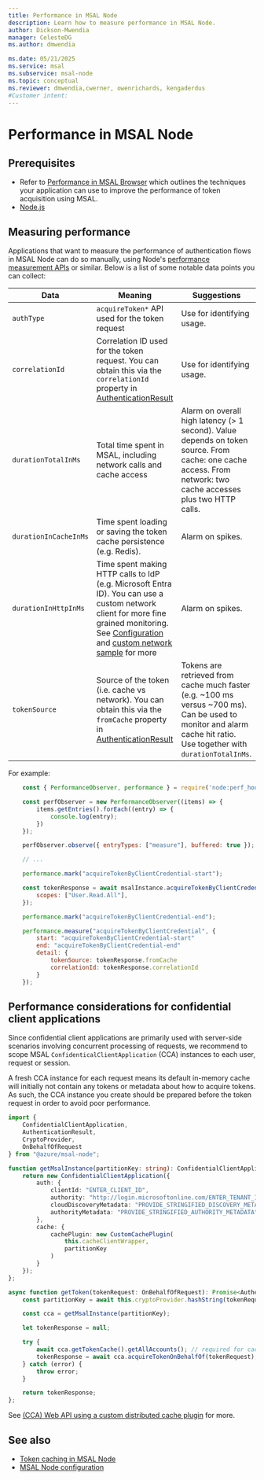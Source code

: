 ```yaml
---
title: Performance in MSAL Node
description: Learn how to measure performance in MSAL Node.
author: Dickson-Mwendia
manager: CelesteDG
ms.author: dmwendia

ms.date: 05/21/2025
ms.service: msal
ms.subservice: msal-node
ms.topic: conceptual
ms.reviewer: dmwendia,cwerner, owenrichards, kengaderdus
#Customer intent: 
---
```


# Performance in MSAL Node

## Prerequisites

- Refer to [Performance in MSAL Browser](../browser/performance.md) which outlines the techniques your application can use to improve the performance of token acquisition using MSAL. 
- [Node.js](https://nodejs.org)

## Measuring performance

Applications that want to measure the performance of authentication flows in MSAL Node can do so manually, using Node's [performance measurement APIs](https://nodejs.org/api/perf_hooks.html) or similar. Below is a list of some notable data points you can collect:

| Data | Meaning | Suggestions |
|--------|---------|--------------------------|
| `authType` | `acquireToken*` API used for the token request | Use for identifying usage. |
| `correlationId` |  Correlation ID used for the token request. You can obtain this via the `correlationId` property in [AuthenticationResult](https://azuread.github.io/microsoft-authentication-library-for-js/ref/types/_azure_msal_node.AuthenticationResult.html) |  Use for identifying usage. |
| `durationTotalInMs` | Total time spent in MSAL, including network calls and cache access | Alarm on overall high latency (> 1 second). Value depends on token source. From cache: one cache access. From network: two cache accesses plus two HTTP calls. |
| `durationInCacheInMs` | Time spent loading or saving the token cache persistence (e.g. Redis). | Alarm on spikes. |
| `durationInHttpInMs` | Time spent making HTTP calls to IdP (e.g. Microsoft Entra ID). You can use a custom network client for more fine grained monitoring. See [Configuration](./configuration.md#system-config-options) and [custom network sample](https://github.com/AzureAD/microsoft-authentication-library-for-js/tree/dev/samples/msal-node-samples/custom-INetworkModule-and-network-tracing) for more | Alarm on spikes. |
| `tokenSource` | Source of the token (i.e. cache vs network). You can obtain this via the `fromCache` property in [AuthenticationResult](https://azuread.github.io/microsoft-authentication-library-for-js/ref/types/_azure_msal_node.AuthenticationResult.html) | Tokens are retrieved from cache much faster (e.g. ~100 ms versus ~700 ms). Can be used to monitor and alarm cache hit ratio. Use together with `durationTotalInMs`. |

For example:

```javascript
    const { PerformanceObserver, performance } = require('node:perf_hooks');

    const perfObserver = new PerformanceObserver((items) => {
        items.getEntries().forEach((entry) => {
            console.log(entry);
        })
    });

    perfObserver.observe({ entryTypes: ["measure"], buffered: true });

    // ...

    performance.mark("acquireTokenByClientCredential-start");

    const tokenResponse = await msalInstance.acquireTokenByClientCredential({
        scopes: ["User.Read.All"],
    });

    performance.mark("acquireTokenByClientCredential-end");

    performance.measure("acquireTokenByClientCredential", {
        start: "acquireTokenByClientCredential-start"
        end: "acquireTokenByClientCredential-end"
        detail: {
            tokenSource: tokenResponse.fromCache
            correlationId: tokenResponse.correlationId
        }
    });
```

## Performance considerations for confidential client applications

Since confidential client applications are primarily used with server-side scenarios involving concurrent processing of requests, we recommend to scope MSAL `ConfidenticalClientApplication` (CCA) instances to each user, request or session.

A fresh CCA instance for each request means its default in-memory cache will initially not contain any tokens or metadata about how to acquire tokens. As such, the CCA instance you create should be prepared before the token request in order to avoid poor performance.

```typescript
import {
    ConfidentialClientApplication,
    AuthenticationResult,
    CryptoProvider,
    OnBehalfOfRequest
} from "@azure/msal-node";

function getMsalInstance(partitionKey: string): ConfidentialClientApplication {
    return new ConfidentialClientApplication({
        auth: {
            clientId: "ENTER_CLIENT_ID",
            authority: "http://login.microsoftonline.com/ENTER_TENANT_ID"
            cloudDiscoveryMetadata: "PROVIDE_STRINGIFIED_DISCOVERY_METADATA"
            authorityMetadata: "PROVIDE_STRINGIFIED_AUTHORITY_METADATA"
        },
        cache: {
            cachePlugin: new CustomCachePlugin(
                this.cacheClientWrapper,
                partitionKey
            )
        }
    });
};

async function getToken(tokenRequest: OnBehalfOfRequest): Promise<AuthenticationResult | null> {
    const partitionKey = await this.cryptoProvider.hashString(tokenRequest.oboAssertion);

    const cca = getMsalInstance(partitionKey);

    let tokenResponse = null;

    try {
        await cca.getTokenCache().getAllAccounts(); // required for cache read
        tokenResponse = await cca.acquireTokenOnBehalfOf(tokenRequest);
    } catch (error) {
        throw error;
    }

    return tokenResponse;
};
```

See [(CCA) Web API using a custom distributed cache plugin](https://github.com/AzureAD/microsoft-authentication-library-for-js/tree/dev/samples/msal-node-samples/auth-code-distributed-cache) for more.

## See also

* [Token caching in MSAL Node](caching.md)
* [MSAL Node configuration](configuration.md)

